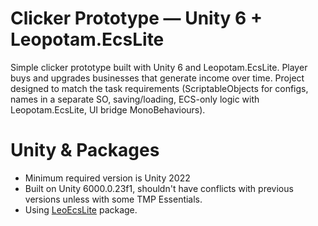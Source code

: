 # Clicker Prototype — Unity 6 + Leopotam.EcsLite
Simple clicker prototype built with Unity 6 and Leopotam.EcsLite.
Player buys and upgrades businesses that generate income over time. Project designed to match the task requirements (ScriptableObjects for configs, names in a separate SO, saving/loading, ECS-only logic with Leopotam.EcsLite, UI bridge MonoBehaviours).

# Unity & Packages
* Minimum required version is Unity 2022
* Built on Unity 6000.0.23f1, shouldn't have conflicts with previous versions unless with some TMP Essentials.
* Using [LeoEcsLite](https://github.com/Leopotam/ecslite) package.

